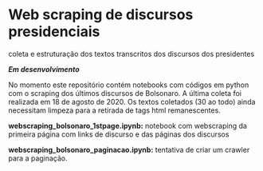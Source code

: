 # Web scraping de discursos presidenciais
coleta e estruturação dos textos transcritos dos discursos dos presidentes

***Em desenvolvimento***

No momento este repositório contém notebooks com códigos em python com o scraping dos últimos discursos de Bolsonaro. A última coleta foi realizada em 18 de agosto de 2020. Os textos coletados (30 ao todo) ainda necessitam limpeza para a retirada de tags html remanescentes. 

**webscraping_bolsonaro_1stpage.ipynb:** notebook com webscraping da primeira página com links de discurso e das páginas dos discursos

**webscraping_bolsonaro_paginacao.ipynb:** tentativa de criar um crawler para a paginação. 
